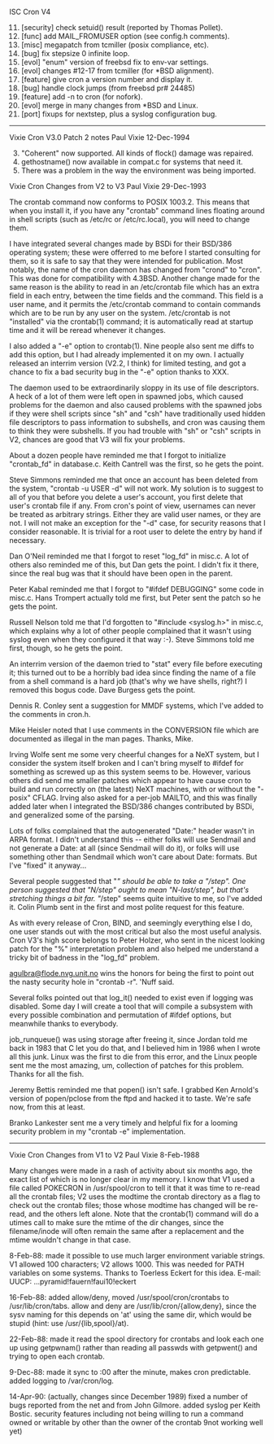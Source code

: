 ISC Cron V4

11.	[security]	check setuid() result (reported by Thomas Pollet).
10.	[func]		add MAIL_FROMUSER option (see config.h comments).
9.	[misc]		megapatch from tcmiller (posix compliance, etc).
8.	[bug]		fix stepsize 0 infinite loop.
7.	[evol]		"enum" version of freebsd fix to env-var settings.
6.	[evol]		changes #12-17 from tcmiller (for *BSD alignment).
5.	[feature]	give cron a version number and display it.
4.	[bug]		handle clock jumps (from freebsd pr# 24485)
3.	[feature]	add -n to cron (for nofork).
2.	[evol]		merge in many changes from *BSD and Linux.
1.	[port]		fixups for nextstep, plus a syslog configuration bug.

--------

Vixie Cron		V3.0 Patch 2 notes
Paul Vixie
12-Dec-1994

3. "Coherent" now supported.  All kinds of flock() damage was repaired.
2. gethostname() now available in compat.c for systems that need it.
1. There was a problem in the way the environment was being imported.

Vixie Cron		Changes from V2 to V3
Paul Vixie
29-Dec-1993

The crontab command now conforms to POSIX 1003.2.  This means that when you
install it, if you have any "crontab" command lines floating around in shell
scripts (such as /etc/rc or /etc/rc.local), you will need to change them.

I have integrated several changes made by BSDi for their BSD/386 operating
system; these were offerred to me before I started consulting for them, so
it is safe to say that they were intended for publication.  Most notably,
the name of the cron daemon has changed from "crond" to "cron".  This was
done for compatibility with 4.3BSD.  Another change made for the same reason
is the ability to read in an /etc/crontab file which has an extra field in
each entry, between the time fields and the command.  This field is a user
name, and it permits the /etc/crontab command to contain commands which are
to be run by any user on the system.  /etc/crontab is not "installed" via
the crontab(1) command; it is automatically read at startup time and it will
be reread whenever it changes.

I also added a "-e" option to crontab(1).  Nine people also sent me diffs
to add this option, but I had already implemented it on my own.  I actually
released an interrim version (V2.2, I think) for limited testing, and got a
chance to fix a bad security bug in the "-e" option thanks to XXX.

The daemon used to be extraordinarily sloppy in its use of file descriptors.
A heck of a lot of them were left open in spawned jobs, which caused problems
for the daemon and also caused problems with the spawned jobs if they were 
shell scripts since "sh" and "csh" have traditionally used hidden file
descriptors to pass information to subshells, and cron was causing them to
think they were subshells.  If you had trouble with "sh" or "csh" scripts in
V2, chances are good that V3 will fix your problems.

About a dozen people have reminded me that I forgot to initialize
"crontab_fd" in database.c.  Keith Cantrell was the first, so he gets the
point.

Steve Simmons reminded me that once an account has been deleted from the
system, "crontab -u USER -d" will not work.  My solution is to suggest to
all of you that before you delete a user's account, you first delete that
user's crontab file if any.  From cron's point of view, usernames can never
be treated as arbitrary strings.  Either they are valid user names, or they
are not.  I will not make an exception for the "-d" case, for security
reasons that I consider reasonable.  It is trivial for a root user to delete
the entry by hand if necessary.

Dan O'Neil reminded me that I forgot to reset "log_fd" in misc.c.  A lot of
others also reminded me of this, but Dan gets the point.  I didn't fix it
there, since the real bug was that it should have been open in the parent.

Peter Kabal reminded me that I forgot to "#ifdef DEBUGGING" some code in
misc.c.  Hans Trompert actually told me first, but Peter sent the patch so
he gets the point.

Russell Nelson told me that I'd forgotten to "#include <syslog.h>" in misc.c,
which explains why a lot of other people complained that it wasn't using
syslog even when they configured it that way :-).  Steve Simmons told me
first, though, so he gets the point.

An interrim version of the daemon tried to "stat" every file before
executing it; this turned out to be a horribly bad idea since finding the
name of a file from a shell command is a hard job (that's why we have
shells, right?)  I removed this bogus code.  Dave Burgess gets the point.

Dennis R. Conley sent a suggestion for MMDF systems, which I've added to the
comments in cron.h.

Mike Heisler noted that I use comments in the CONVERSION file which are
documented as illegal in the man pages.  Thanks, Mike.

Irving Wolfe sent me some very cheerful changes for a NeXT system, but I
consider the system itself broken and I can't bring myself to #ifdef for
something as screwed up as this system seems to be.  However, various others
did send me smaller patches which appear to have cause cron to build and run
correctly on (the latest) NeXT machines, with or without the "-posix" CFLAG.
Irving also asked for a per-job MAILTO, and this was finally added later when
I integrated the BSD/386 changes contributed by BSDi, and generalized some of
the parsing.

Lots of folks complained that the autogenerated "Date:" header wasn't in
ARPA format.  I didn't understand this -- either folks will use Sendmail and
not generate a Date:  at all (since Sendmail will do it), or folks will use
something other than Sendmail which won't care about Date: formats.  But
I've "fixed" it anyway...

Several people suggested that "*" should be able to take a "/step".  One person
suggested that "N/step" ought to mean "N-last/step", but that's stretching things
a bit far.  "*/step" seems quite intuitive to me, so I've added it.  Colin Plumb
sent in the first and most polite request for this feature.

As with every release of Cron, BIND, and seemingly everything else I do, one
user stands out with the most critical but also the most useful analysis.
Cron V3's high score belongs to Peter Holzer, who sent in the nicest looking
patch for the "%" interpretation problem and also helped me understand a
tricky bit of badness in the "log_fd" problem.

agulbra@flode.nvg.unit.no wins the honors for being the first to point out the
nasty security hole in "crontab -r".  'Nuff said.

Several folks pointed out that log_it() needed to exist even if logging was
disabled.  Some day I will create a tool that will compile a subsystem with
every possible combination and permutation of #ifdef options, but meanwhile
thanks to everybody.

job_runqueue() was using storage after freeing it, since Jordan told me back
in 1983 that C let you do that, and I believed him in 1986 when I wrote all
this junk.  Linux was the first to die from this error, and the Linux people
sent me the most amazing, um, collection of patches for this problem.  Thanks
for all the fish.

Jeremy Bettis reminded me that popen() isn't safe.  I grabbed Ken Arnold's 
version of popen/pclose from the ftpd and hacked it to taste.  We're safe now,
from this at least.

Branko Lankester sent me a very timely and helpful fix for a looming security
problem in my "crontab -e" implementation.

--------

Vixie Cron		Changes from V1 to V2
Paul Vixie
8-Feb-1988

Many changes were made in a rash of activity about six months ago, the exact
list of which is no longer clear in my memory.  I know that V1 used a file
called POKECRON in /usr/spool/cron to tell it that it was time to re-read
all the crontab files; V2 uses the modtime the crontab directory as a flag to
check out the crontab files; those whose modtime has changed will be re-read,
and the others left alone.  Note that the crontab(1) command will do a utimes
call to make sure the mtime of the dir changes, since the filename/inode will
often remain the same after a replacement and the mtime wouldn't change in
that case.

8-Feb-88: made it possible to use much larger environment variable strings.
	V1 allowed 100 characters; V2 allows 1000.  This was needed for PATH
	variables on some systems.  Thanks to Toerless Eckert for this idea.
	E-mail: UUCP: ...pyramid!fauern!faui10!eckert

16-Feb-88: added allow/deny, moved /usr/spool/cron/crontabs to
	/usr/lib/cron/tabs.  allow and deny are /usr/lib/cron/{allow,deny},
	since the sysv naming for this depends on 'at' using the same
	dir, which would be stupid (hint: use /usr/{lib,spool}/at).

22-Feb-88: made it read the spool directory for crontabs and look each one
	up using getpwnam() rather than reading all passwds with getpwent()
	and trying to open each crontab.

9-Dec-88: made it sync to :00 after the minute, makes cron predictable.
	added logging to /var/cron/log.

14-Apr-90: (actually, changes since December 1989)
	fixed a number of bugs reported from the net and from John Gilmore.
	added syslog per Keith Bostic.  security features including not
	being willing to run a command owned or writable by other than
	the owner of the crontab 9not working well yet)
